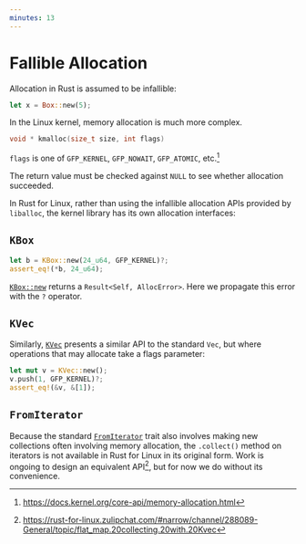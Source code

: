 ```yaml
---
minutes: 13
---
```


# Fallible Allocation

Allocation in Rust is assumed to be infallible:

```rust
let x = Box::new(5);
```

In the Linux kernel, memory allocation is much more complex.

```C
void * kmalloc(size_t size, int flags)
```

`flags` is one of `GFP_KERNEL`, `GFP_NOWAIT`, `GFP_ATOMIC`, etc.[^1]

The return value must be checked against `NULL` to see whether allocation succeeded.

In Rust for Linux, rather than using the infallible allocation APIs provided by `liballoc`,
the kernel library has its own allocation interfaces:

## `KBox`

```rust
let b = KBox::new(24_u64, GFP_KERNEL)?;
assert_eq!(*b, 24_u64);
```

[`KBox::new`](https://rust.docs.kernel.org/kernel/alloc/kbox/struct.Box.html#tymethod.new)
returns a `Result<Self, AllocError>`.
Here we propagate this error with the `?` operator.

## `KVec`

Similarly, [`KVec`](https://rust.docs.kernel.org/kernel/alloc/kvec/type.KVec.html)
presents a similar API to the standard `Vec`, but where operations that may allocate
take a flags parameter:

```rust
let mut v = KVec::new();
v.push(1, GFP_KERNEL)?;
assert_eq!(&v, &[1]);
```

## `FromIterator`

Because the standard [`FromIterator`](https://doc.rust-lang.org/std/iter/trait.FromIterator.html) trait also involves making new collections
often involving memory allocation, the `.collect()` method on iterators
is not available in Rust for Linux in its original form.
Work is ongoing to design an equivalent API[^2], but for now we do without its convenience.

[^1]: <https://docs.kernel.org/core-api/memory-allocation.html>
[^2]: <https://rust-for-linux.zulipchat.com/#narrow/channel/288089-General/topic/flat_map.20collecting.20with.20Kvec>
